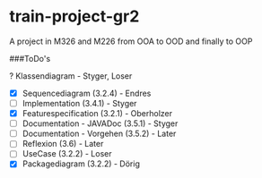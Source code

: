 train-project-gr2
=================

A project in M326 and M226 from OOA to OOD and finally to OOP


###ToDo's

? Klassendiagram - Styger, Loser

- [x] Sequencediagram (3.2.4) - Endres
- [ ] Implementation (3.4.1) - Styger
- [x] Featurespecification (3.2.1) - Oberholzer
- [ ] Documentation - JAVADoc (3.5.1) - Styger
- [ ] Documentation - Vorgehen (3.5.2) - Later
- [ ] Reflexion (3.6) - Later
- [ ] UseCase (3.2.2) - Loser
- [x] Packagediagram (3.2.2) - Dörig
